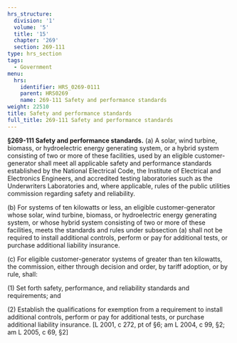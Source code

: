 ```yaml
---
hrs_structure:
  division: '1'
  volume: '5'
  title: '15'
  chapter: '269'
  section: 269-111
type: hrs_section
tags:
  - Government
menu:
  hrs:
    identifier: HRS_0269-0111
    parent: HRS0269
    name: 269-111 Safety and performance standards
weight: 22510
title: Safety and performance standards
full_title: 269-111 Safety and performance standards
---
```

**§269-111 Safety and performance standards.** (a) A solar, wind turbine, biomass, or hydroelectric energy generating system, or a hybrid system consisting of two or more of these facilities, used by an eligible customer-generator shall meet all applicable safety and performance standards established by the National Electrical Code, the Institute of Electrical and Electronics Engineers, and accredited testing laboratories such as the Underwriters Laboratories and, where applicable, rules of the public utilities commission regarding safety and reliability.

(b) For systems of ten kilowatts or less, an eligible customer-generator whose solar, wind turbine, biomass, or hydroelectric energy generating system, or whose hybrid system consisting of two or more of these facilities, meets the standards and rules under subsection (a) shall not be required to install additional controls, perform or pay for additional tests, or purchase additional liability insurance.

(c) For eligible customer-generator systems of greater than ten kilowatts, the commission, either through decision and order, by tariff adoption, or by rule, shall:

(1) Set forth safety, performance, and reliability standards and requirements; and

(2) Establish the qualifications for exemption from a requirement to install additional controls, perform or pay for additional tests, or purchase additional liability insurance. [L 2001, c 272, pt of §6; am L 2004, c 99, §2; am L 2005, c 69, §2]